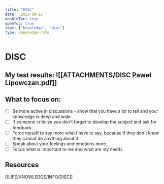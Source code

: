 ```yaml
---
title: "DISC"
date:  2022-09-12
enableToc: true
openToc: true
tags: ["knowledge", "disc"]
type: knowledge-note
---
```

# DISC
## My test results: ![[ATTACHMENTS/DISC Paweł Lipowczan.pdf]]

## What to focus on:
- [ ] Be more active in discussions - show that you have a lot to tell and your knowledge is deep and wide.
- [ ] If someone criticize you don't forget to develop the subject and ask for feedback.
- [ ] Force myself to say more what I have to say, because if they don't know they cannot do anything about it.
- [ ] Speak about your feelings and emotions more.
- [ ] Focus what is important to me and what are my needs.

## Resources
[[LIFE/KNOWLEDGE/INFO/DISC]]